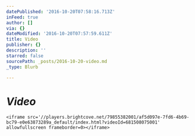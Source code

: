 ```yaml
---
datePublished: '2016-10-20T07:58:16.713Z'
inFeed: true
author: []
via: {}
dateModified: '2016-10-20T07:57:59.611Z'
title: Video
publisher: {}
description: ''
starred: false
sourcePath: _posts/2016-10-20-video.md
_type: Blurb

---
```

# _**Video**_

    <iframe src='//players.brightcove.net/79855382001/af5d097e-7fd6-4b69-bc79-e0e63873289a_default/index.html?videoId=681508075001' allowfullscreen frameborder=0></iframe>